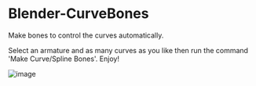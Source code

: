 # Blender-CurveBones
Make bones to control the curves automatically.

Select an armature and as many curves as you like then run the command 'Make Curve/Spline Bones'. Enjoy!

![image](https://i.imgur.com/nMkukrD.png)
